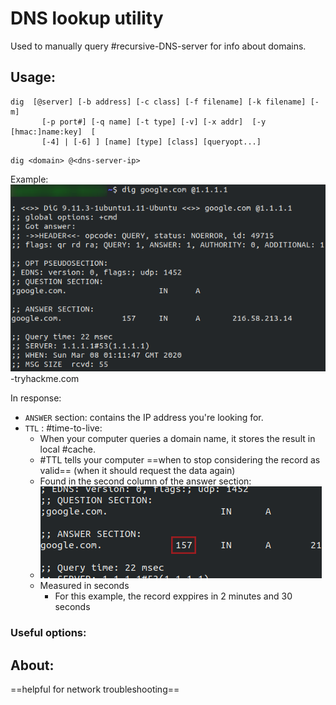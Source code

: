 
# DNS lookup utility
Used to manually query #recursive-DNS-server for info about domains.

## Usage: 
```
dig  [@server] [-b address] [-c class] [-f filename] [-k filename] [-m]
       [-p port#] [-q name] [-t type] [-v] [-x addr]  [-y  [hmac:]name:key]  [
       [-4] | [-6] ] [name] [type] [class] [queryopt...]
```  
```
dig <domain> @<dns-server-ip>
```

Example:
![](/CLI-tools/CLI-tools-pics/dig-1.png) 
-tryhackme.com

In response:
- `ANSWER` section: contains the IP address you're looking for.
- `TTL` : #time-to-live:
	- When your computer queries a domain name, it stores the result in local #cache.
	- #TTL tells your computer ==when to stop considering the record as valid== (when it should request the data again)
	- Found in the second column of the answer section:
	- ![](/CLI-tools/CLI-tools-pics/dig-2.png)
	- Measured in seconds
		- For this example, the record exppires in 2 minutes and 30 seconds

### Useful options:

## About:
==helpful for network troubleshooting==


